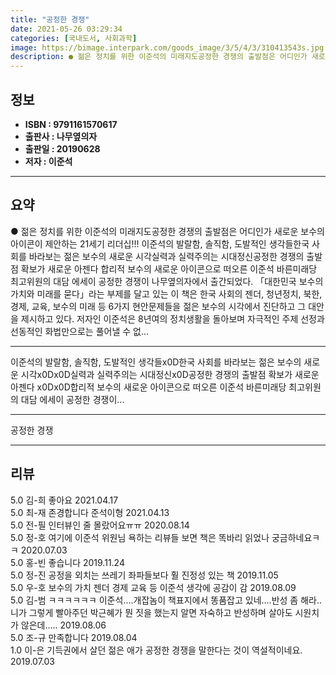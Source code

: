 ```yaml
---
title: "공정한 경쟁"
date: 2021-05-26 03:29:34
categories: [국내도서, 사회과학]
image: https://bimage.interpark.com/goods_image/3/5/4/3/310413543s.jpg
description: ● 젊은 정치를 위한 이준석의 미래지도공정한 경쟁의 출발점은 어디인가 새로운 보수의 아이콘이 제안하는 21세기 리더십!!! 이준석의 발랄함, 솔직함, 도발적인 생각들한국 사회를 바라보는 젊은 보수의 새로운 시각실력과 실력주의는 시대정신공정한 경쟁의 출발점 확보가 새로운 아젠다 합리적
---
```


## **정보**

- **ISBN : 9791161570617**
- **출판사 : 나무옆의자**
- **출판일 : 20190628**
- **저자 : 이준석**

------



## **요약**

●  젊은 정치를 위한 이준석의 미래지도공정한 경쟁의 출발점은 어디인가 새로운 보수의 아이콘이 제안하는 21세기 리더십!!! 이준석의 발랄함, 솔직함, 도발적인 생각들한국 사회를 바라보는 젊은 보수의 새로운 시각실력과 실력주의는 시대정신공정한 경쟁의 출발점 확보가 새로운 아젠다  합리적 보수의 새로운 아이콘으로 떠오른 이준석 바른미래당 최고위원의 대담 에세이 공정한 경쟁이 나무옆의자에서 출간되었다. 「대한민국 보수의 가치와 미래를 묻다」라는 부제를 달고 있는 이 책은 한국 사회의 젠더, 청년정치, 북한, 경제, 교육, 보수의 미래 등 6가지 현안문제들을 젊은 보수의 시각에서 진단하고 그 대안을 제시하고 있다. 저자인 이준석은 8년여의 정치생활을 돌아보며 자극적인 주제 선정과 선동적인 화법만으로는 풀어낼 수 없...

------

이준석의 발랄함, 솔직함, 도발적인 생각들x0D한국 사회를 바라보는 젊은 보수의 새로운 시각x0Dx0D실력과 실력주의는 시대정신x0D공정한 경쟁의 출발점 확보가 새로운 아젠다  x0Dx0D합리적 보수의 새로운 아이콘으로 떠오른 이준석 바른미래당 최고위원의 대담 에세이 공정한 경쟁이... 

------


공정한 경쟁 

------


## **리뷰** 

5.0 김-희 좋아요  2021.04.17 <br/>5.0 최-재 존경합니다 준석이형 2021.04.13 <br/>5.0 전-필 인터뷰인 줄 몰랐어요ㅠㅠ 2020.08.14 <br/>5.0 정-호 여기에 이준석 위원님 욕하는 리뷰들 보면 책은 똑바리 읽었나 궁금하네요ㅋㅋ 2020.07.03 <br/>5.0 홍-빈 좋습니다 2019.11.24 <br/>5.0 정-진 공정을 외치는 쓰레기 좌파들보다 훨 진정성 있는 책 2019.11.05 <br/>5.0 우-호 보수의 가치 젠더 경제 교육 등 이준석 생각에 공감이 감 2019.08.09 <br/>5.0 김-범 ㅋㅋㅋㅋㅋㅋ 이준석....개잡놈이 책표지에서 똥품잡고 있네....반성 좀 해라..니가 그렇게 빨아주던 박근혜가 뭔 짓을 했는지 알면 자숙하고 반성하며 살아도 시원치가 않은데..... 2019.08.06 <br/>5.0 조-규 만족합니다  2019.08.04 <br/>1.0 이-은 기득권에서 살던 젊은 애가 공정한 경쟁을 말한다는 것이 역설적이네요. 2019.07.03 <br/>